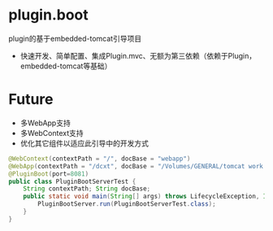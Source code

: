 # plugin.boot
 plugin的基于embedded-tomcat引导项目
* 快速开发、简单配置、集成Plugin.mvc、无额为第三依赖（依赖于Plugin，embedded-tomcat等基础）
# Future
* 多WebApp支持
* 多WebContext支持
* 优化其它组件以适应此引导中的开发方式
```java
@WebContext(contextPath = "/", docBase = "webapp")
@WebApp(contextPath = "/dcxt", docBase = "/Volumes/GENERAL/tomcat work groups/apache-tomcat-8.0.52/webapps/dcxt")
@PluginBoot(port=8081)
public class PluginBootServerTest {
	String contextPath; String docBase;
	public static void main(String[] args) throws LifecycleException, IOException {
		PluginBootServer.run(PluginBootServerTest.class);
	}
}

```
